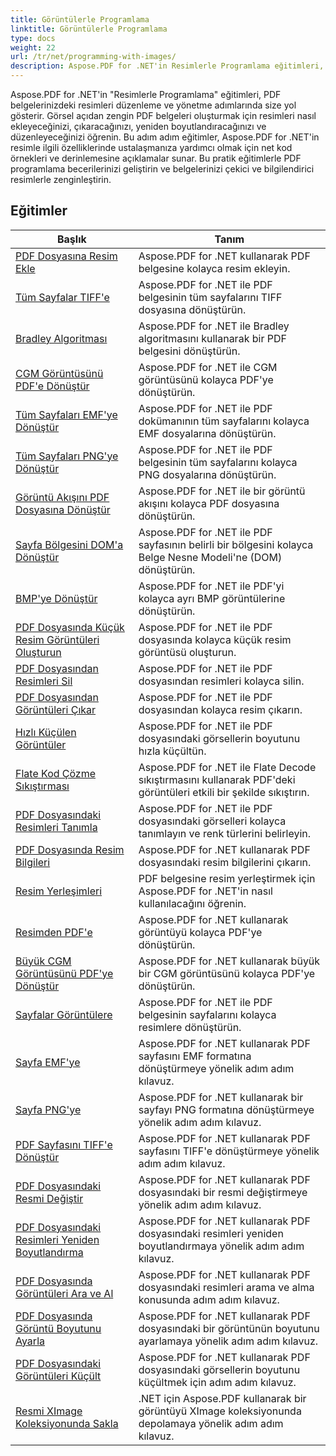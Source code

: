 ```yaml
---
title: Görüntülerle Programlama
linktitle: Görüntülerle Programlama
type: docs
weight: 22
url: /tr/net/programming-with-images/
description: Aspose.PDF for .NET'in Resimlerle Programlama eğitimleri, PDF belgelerindeki resimleri nasıl düzenleyip yöneteceğinizi öğretir.
---
```


Aspose.PDF for .NET'in "Resimlerle Programlama" eğitimleri, PDF belgelerinizdeki resimleri düzenleme ve yönetme adımlarında size yol gösterir. Görsel açıdan zengin PDF belgeleri oluşturmak için resimleri nasıl ekleyeceğinizi, çıkaracağınızı, yeniden boyutlandıracağınızı ve düzenleyeceğinizi öğrenin. Bu adım adım eğitimler, Aspose.PDF for .NET'in resimle ilgili özelliklerinde ustalaşmanıza yardımcı olmak için net kod örnekleri ve derinlemesine açıklamalar sunar. Bu pratik eğitimlerle PDF programlama becerilerinizi geliştirin ve belgelerinizi çekici ve bilgilendirici resimlerle zenginleştirin.

## Eğitimler
| Başlık | Tanım |
| --- | --- | 
| [PDF Dosyasına Resim Ekle](./add-image/) | Aspose.PDF for .NET kullanarak PDF belgesine kolayca resim ekleyin. |  
| [Tüm Sayfalar TIFF'e](./all-pages-to-tiff/) | Aspose.PDF for .NET ile PDF belgesinin tüm sayfalarını TIFF dosyasına dönüştürün. |  
| [Bradley Algoritması](./bradley-algorithm/) | Aspose.PDF for .NET ile Bradley algoritmasını kullanarak bir PDF belgesini dönüştürün. |  
| [CGM Görüntüsünü PDF'e Dönüştür](./cgm-image-to-pdf/) | Aspose.PDF for .NET ile CGM görüntüsünü kolayca PDF'ye dönüştürün. |  
| [Tüm Sayfaları EMF'ye Dönüştür](./convert-all-pages-to-emf/) | Aspose.PDF for .NET ile PDF dokümanının tüm sayfalarını kolayca EMF dosyalarına dönüştürün. |  
| [Tüm Sayfaları PNG'ye Dönüştür](./convert-all-pages-to-png/) | Aspose.PDF for .NET ile PDF belgesinin tüm sayfalarını kolayca PNG dosyalarına dönüştürün. |  
| [Görüntü Akışını PDF Dosyasına Dönüştür](./convert-image-stream-to-pdf/) | Aspose.PDF for .NET ile bir görüntü akışını kolayca PDF dosyasına dönüştürün. |  
| [Sayfa Bölgesini DOM'a Dönüştür](./convert-page-region-to-dom/) | Aspose.PDF for .NET ile PDF sayfasının belirli bir bölgesini kolayca Belge Nesne Modeli'ne (DOM) dönüştürün. |  
| [BMP'ye Dönüştür](./convert-to-bmp/) | Aspose.PDF for .NET ile PDF'yi kolayca ayrı BMP görüntülerine dönüştürün. |  
| [PDF Dosyasında Küçük Resim Görüntüleri Oluşturun](./create-thumbnail-images/) | Aspose.PDF for .NET ile PDF dosyasında kolayca küçük resim görüntüsü oluşturun. |  
| [PDF Dosyasından Resimleri Sil](./delete-images/) | Aspose.PDF for .NET ile PDF dosyasından resimleri kolayca silin. |  
| [PDF Dosyasından Görüntüleri Çıkar](./extract-images/) | Aspose.PDF for .NET ile PDF dosyasından kolayca resim çıkarın. |  
| [Hızlı Küçülen Görüntüler](./fast-shrink-images/) | Aspose.PDF for .NET ile PDF dosyasındaki görsellerin boyutunu hızla küçültün. |  
| [Flate Kod Çözme Sıkıştırması](./flate-decode-compression/) | Aspose.PDF for .NET ile Flate Decode sıkıştırmasını kullanarak PDF'deki görüntüleri etkili bir şekilde sıkıştırın. |  
| [PDF Dosyasındaki Resimleri Tanımla](./identify-images/) | Aspose.PDF for .NET ile PDF dosyasındaki görselleri kolayca tanımlayın ve renk türlerini belirleyin. |  
| [PDF Dosyasında Resim Bilgileri](./image-information/) | Aspose.PDF for .NET kullanarak PDF dosyasındaki resim bilgilerini çıkarın. |  
| [Resim Yerleşimleri](./image-placements/) | PDF belgesine resim yerleştirmek için Aspose.PDF for .NET'in nasıl kullanılacağını öğrenin. |  
| [Resimden PDF'e](./image-to-pdf/) | Aspose.PDF for .NET kullanarak görüntüyü kolayca PDF'ye dönüştürün. |  
| [Büyük CGM Görüntüsünü PDF'ye Dönüştür](./large-cgm-image-to-pdf/) | Aspose.PDF for .NET kullanarak büyük bir CGM görüntüsünü kolayca PDF'ye dönüştürün. |  
| [Sayfalar Görüntülere](./pages-to-images/) | Aspose.PDF for .NET ile PDF belgesinin sayfalarını kolayca resimlere dönüştürün. |  
| [Sayfa EMF'ye](./page-to-emf/) | Aspose.PDF for .NET kullanarak PDF sayfasını EMF formatına dönüştürmeye yönelik adım adım kılavuz. |  
| [Sayfa PNG'ye](./page-to-png/) | Aspose.PDF for .NET kullanarak bir sayfayı PNG formatına dönüştürmeye yönelik adım adım kılavuz. |  
| [PDF Sayfasını TIFF'e Dönüştür](./page-to-tiff/) | Aspose.PDF for .NET kullanarak PDF sayfasını TIFF'e dönüştürmeye yönelik adım adım kılavuz. |  
| [PDF Dosyasındaki Resmi Değiştir](./replace-image/) | Aspose.PDF for .NET kullanarak PDF dosyasındaki bir resmi değiştirmeye yönelik adım adım kılavuz. |  
| [PDF Dosyasındaki Resimleri Yeniden Boyutlandırma](./resize-images/) | Aspose.PDF for .NET kullanarak PDF dosyasındaki resimleri yeniden boyutlandırmaya yönelik adım adım kılavuz. |  
| [PDF Dosyasında Görüntüleri Ara ve Al](./search-and-get-images/) | Aspose.PDF for .NET kullanarak PDF dosyasındaki resimleri arama ve alma konusunda adım adım kılavuz. |  
| [PDF Dosyasında Görüntü Boyutunu Ayarla](./set-image-size/) | Aspose.PDF for .NET kullanarak PDF dosyasındaki bir görüntünün boyutunu ayarlamaya yönelik adım adım kılavuz. |  
| [PDF Dosyasındaki Görüntüleri Küçült](./shrink-images/) | Aspose.PDF for .NET kullanarak PDF dosyasındaki görsellerin boyutunu küçültmek için adım adım kılavuz. |  
| [Resmi XImage Koleksiyonunda Sakla](./store-image-in-ximage-collection/) |  .NET için Aspose.PDF kullanarak bir görüntüyü XImage koleksiyonunda depolamaya yönelik adım adım kılavuz. |  